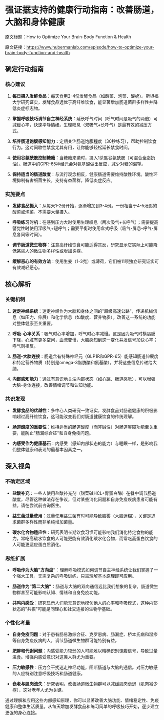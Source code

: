 # 强证据支持的健康行动指南：改善肠道，大脑和身体健康

原文标题：How to Optimize Your Brain-Body Function & Health

原文链接：https://www.hubermanlab.com/episode/how-to-optimize-your-brain-body-function-and-health

<YouTube videoId="rW9QKc-iFoY" />

## 确定行动指南

### 核心建议

1. **每日摄入发酵食品**：每天食用2-4份发酵食品（如酸菜、泡菜、酸奶）。斯坦福大学研究证实，发酵食品远优于高纤维饮食，能显著增加肠道菌群多样性并降低炎症标志物。

2. **掌握呼吸技巧调节自主神经系统**：延长呼气时间（呼气时间是吸气的两倍）可减缓心率，快速平静情绪。生理叹息（双吸气+长呼气）是最有效的减压方式。

3. **培养肠道饱腹感知能力**：定期关注肠道饱腹程度（30秒练习），帮助控制饮食行为。这对间歇性禁食尤其有用，让你能够轻松延长禁食时间。

4. **使用谷氨酰胺控制糖瘾**：当糖瘾来袭时，摄入1茶匙谷氨酰胺（可混合全脂奶油）。肠道中的GPR-65神经元会对氨基酸做出反应，减少对糖的渴望。

5. **保持适当的肠道酸度**：与流行观念相反，健康肠道需要维持酸性环境。酸性环境抑制有害细菌生长，支持有益菌群，降低炎症反应。

### 实施要点

* **发酵食品摄入**：从每天1-2份开始，逐渐增加到3-4份。一份相当于4-5汤匙的酸菜或泡菜，不需要大量摄入。

* **呼吸练习时机**：在感到压力大时使用生理叹息（两次吸气+长呼气）；需要提高警觉性时使用深吸气+短呼气；需要平衡时使用盒式呼吸（吸气-屏息-呼气-屏息各同等时间）。

* **调节肠道微生物群**：注意高纤维饮食可能适得其反，研究显示它实际上可能降低某些人的微生物多样性或增加炎症。

* **缓解恶心的有效方法**：使用生姜（1-3克）或薄荷，它们被11项独立研究证实可有效减轻恶心。

## 核心解析

### 关键机制

1. **迷走神经系统**：迷走神经作为大脑和身体之间的"超级高速公路"，传递机械信息（如压力、伸展）和化学信息（如酸度、营养物质）。改善这一系统的功能对整体健康至关重要。

2. **呼吸-心率关系**：吸气时心率增加，呼气时心率减慢。这是因为吸气时横膈膜下降，心脏有更多空间，血流变慢，大脑感知到这一变化并发信号加快心率；呼气则相反。

3. **肠道-大脑连接**：肠道含有特殊神经元（GLP1R和GPR-65）能感知肠道伸展度和特定营养物质（特别是omega-3脂肪酸和氨基酸），并将这些信息传递给大脑。

4. **内部感知能力**：通过有意识地关注内部状态（如心跳、肠道感觉），可以增强大脑-身体连接，改善情绪调节和认知功能。

### 共识发现

* **发酵食品的优越性**：多中心人类研究一致证实，发酵食品对肠道健康的积极影响超过高纤维饮食，这可能改变我们对肠道健康饮食的传统理解。

* **肠道酸度的重要性**：维持适当的肠道酸度（而非碱性）对肠道屏障功能至关重要，能防止"肠漏综合征"和自身免疫问题。

* **内感受作为健康基石**：内感受（感知内部状态的能力）与睡眠一样，是影响我们整体健康和表现的最基本因素之一。

## 深入视角

### 不确定区域

* **盐酸补充**：一些人使用盐酸补充剂（甜菜碱HCL+胃蛋白酶）在餐中调节肠道酸度，尽管这种做法存在争议，但对某些消化问题和自身免疫疾病患者可能有益。请在尝试前咨询医生。

* **益生菌过量使用**：过量使用益生菌有时可能导致脑雾（大脑迷糊），关键是追求菌群多样性而非单纯增加菌量。

* **碳水化合物适应性**：研究表明长期饮食习惯可能影响我们消化特定食物的能力。常吃高碳水饮食的人可能更能有效消化碳水化合物，而常吃高蛋白饮食的人可能更适应蛋白质消化。

### 思维扩展

* **呼吸作为大脑"方向盘"**：理解呼吸模式如何调节自主神经系统让我们掌握了一个强大工具，无需复杂的呼吸训练，只需理解基本原理即可应用。

* **肠道作为"第二大脑"**：肠道与大脑的双向通信远比我们想象的复杂，肠道微生物群甚至可能影响认知、情绪和自身免疫功能。

* **共鸣内感受**：研究显示人们能无意识地模仿他人的心率和呼吸模式，这种内部状态的"共振"可能是同理心和社交连接的生物学基础。

### 个性化考量

* **自身免疫问题**：对于患有肠易激综合征、克罗恩病、肠漏症、桥本氏病和湿疹等自身免疫疾病的人，调节肠道微生物群可能特别有益。

* **肥胖和代谢问题**：内感受能力较弱的人可能难以精确识别饱腹信号，导致过量进食。增强内感受意识对这类人群尤为重要。

* **压力敏感性**：压力会干扰迷走神经功能，阻断肠道与大脑的通信。对压力敏感的人应特别注意呼吸技巧和肠道健康。

* **衰老与肌肉流失**：研究表明，改善肠道微生物群可以减缓肌肉衰退（肌肉减少症），这对老年人尤为关键。

通过理解和应用这些内部感知原理，你可以显著改善大脑功能、情绪稳定性、免疫健康和整体生活质量。从每天增加发酵食品和练习简单的呼吸技巧开始，逐步建立更强的身心连接。
